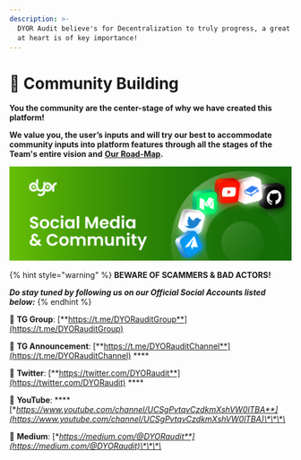 ```yaml
---
description: >-
  DYOR Audit believe's for Decentralization to truly progress, a great community
  at heart is of key importance!
---
```


# 👥 Community Building

**You the community are the center-stage of why we have created this platform!**

**We value you, the user’s inputs and will try our best to accommodate community inputs into platform features through all the stages of the Team's entire vision and** [**Our Road-Map**](https://dyor-audit.gitbook.io/dyor-audit/our-road-map)**.**

![DYOR Audit - Social Media &amp; Community Handles](.gitbook/assets/dyor-audit-social-media.jpg)

{% hint style="warning" %}
**BEWARE OF SCAMMERS & BAD ACTORS!**

_**Do stay tuned by following us on our Official Social Accounts listed below:**_
{% endhint %}

📲 **TG Group**: [**https://t.me/DYORauditGroup**](https://t.me/DYORauditGroup) 

📲 **TG Announcement**: [**https://t.me/DYORauditChannel**](https://t.me/DYORauditChannel) ****

📲 **Twitter**: [**https://twitter.com/DYORaudit**](https://twitter.com/DYORaudit) ****

📲 **YouTube**: ****[**https://www.youtube.com/channel/UCSgPvtqvCzdkmXshVW0lTBA**](https://www.youtube.com/channel/UCSgPvtqvCzdkmXshVW0lTBA)\*\*\*\*

📲 **Medium**: [**https://medium.com/@DYORaudit**](https://medium.com/@DYORaudit)\*\*\*\*

